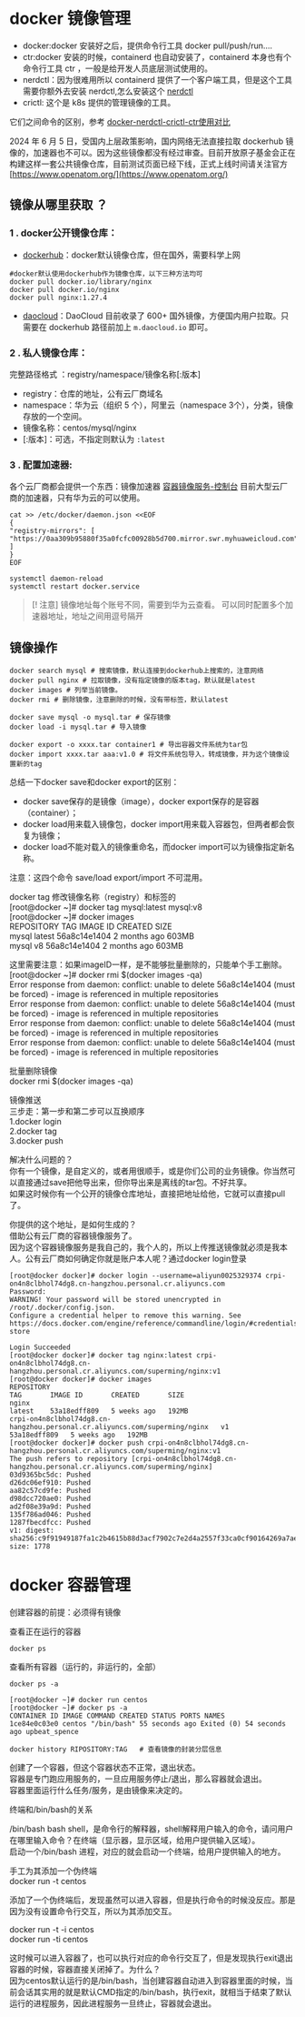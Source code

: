 # docker 镜像管理

- docker:docker 安装好之后，提供命令行工具 docker pull/push/run....  
- ctr:docker 安装的时候，containerd 也自动安装了，containerd 本身也有个命令行工具 ctr ，一般是给开发人员底层测试使用的。  
- nerdctl：因为很难用所以 containerd 提供了一个客户端工具，但是这个工具需要你额外去安装 nerdctl,怎么安装这个 [nerdctl](https://github.com/containerd/nerdctl/tree/main)
- crictl: 这个是 k8s 提供的管理镜像的工具。

它们之间命令的区别，参考
[docker-nerdctl-crictl-ctr使用对比](https://blog.csdn.net/u011127242/article/details/132269861)


2024 年 6 月 5 日，受国内上层政策影响，国内网络无法直接拉取 dockerhub 镜像的，加速器也不可以。因为这些镜像都没有经过审查。目前开放原子基金会正在构建这样一套公共镜像仓库，目前测试页面已经下线，正式上线时间请关注官方  
[https://www.openatom.org/](https://www.openatom.org/)

## 镜像从哪里获取 ？
### 1 . docker公开镜像仓库：
- [dockerhub](hub.docker.com)：docker默认镜像仓库，但在国外，需要科学上网
```shell
#docker默认使用dockerhub作为镜像仓库，以下三种方法均可
docker pull docker.io/library/nginx
docker pull docker.io/nginx
docker pull nginx:1.27.4
```
- [daocloud](https://docs.daocloud.io/community/mirror#_3)：DaoCloud 目前收录了 600+ 国外镜像，方便国内用户拉取。只需要在 dockerhub 路径前加上 `m.daocloud.io` 即可。

### 2 . 私人镜像仓库：
完整路径格式  ：registry/namespace/镜像名称[:版本]  
- registry：仓库的地址，公有云厂商域名  
- namespace：华为云（组织 5 个），阿里云（namespace 3个），分类，镜像存放的一个空间。
- 镜像名称：centos/mysql/nginx
- [:版本]：可选，不指定则默认为 `:latest` 

### 3 . 配置加速器:
各个云厂商都会提供一个东西：镜像加速器
[容器镜像服务-控制台](https://console.huaweicloud.com/swr/?agencyId=5bcdbfc6b7824199938e636178e27fb8&region=cn-north-4&locale=zh-cn#/swr/mirror)
目前大型云厂商的加速器，只有华为云的可以使用。
```shell
cat >> /etc/docker/daemon.json <<EOF
{  
"registry-mirrors": [ "https://0aa309b95880f35a0fcfc00928b5d700.mirror.swr.myhuaweicloud.com","https://docker.m.daocloud.io" ]  
}
EOF

systemctl daemon-reload
systemctl restart docker.service
```
> [! 注意]
> 镜像地址每个账号不同，需要到华为云查看。
> 可以同时配置多个加速器地址，地址之间用逗号隔开

## 镜像操作
```shell
docker search mysql # 搜索镜像，默认连接到dockerhub上搜索的，注意网络  
docker pull nginx # 拉取镜像，没有指定镜像的版本tag，默认就是latest  
docker images # 列举当前镜像。  
docker rmi # 删除镜像，注意删除的时候，没有带标签，默认latest  

docker save mysql -o mysql.tar # 保存镜像  
docker load -i mysql.tar # 导入镜像  

docker export -o xxxx.tar container1 # 导出容器文件系统为tar包  
docker import xxxx.tar aaa:v1.0 # 将文件系统包导入，转成镜像，并为这个镜像设置新的tag
```

总结一下docker save和docker export的区别：  
- docker save保存的是镜像（image），docker export保存的是容器（container）；  
- docker load用来载入镜像包，docker import用来载入容器包，但两者都会恢复为镜像；  
- docker load不能对载入的镜像重命名，而docker import可以为镜像指定新名称。

注意：这四个命令 save/load export/import 不可混用。


docker tag 修改镜像名称（registry）和标签的  
[root@docker ~]# docker tag mysql:latest mysql:v8  
[root@docker ~]# docker images  
REPOSITORY TAG IMAGE ID CREATED SIZE  
mysql latest 56a8c14e1404 2 months ago 603MB  
mysql v8 56a8c14e1404 2 months ago 603MB

这里需要注意：如果imageID一样，是不能够批量删除的，只能单个手工删除。  
[root@docker ~]# docker rmi $(docker images -qa)  
Error response from daemon: conflict: unable to delete 56a8c14e1404 (must be forced) - image is referenced in multiple repositories  
Error response from daemon: conflict: unable to delete 56a8c14e1404 (must be forced) - image is referenced in multiple repositories  
Error response from daemon: conflict: unable to delete 56a8c14e1404 (must be forced) - image is referenced in multiple repositories  
Error response from daemon: conflict: unable to delete 56a8c14e1404 (must be forced) - image is referenced in multiple repositories

批量删除镜像  
docker rmi $(docker images -qa)

镜像推送  
三步走：第一步和第二步可以互换顺序  
1.docker login  
2.docker tag  
3.docker push

解决什么问题的？  
你有一个镜像，是自定义的，或者用很顺手，或是你们公司的业务镜像。你当然可以直接通过save把他导出来，但你导出来是离线的tar包。不好共享。  
如果这时候你有一个公开的镜像仓库地址，直接把地址给他，它就可以直接pull了。

你提供的这个地址，是如何生成的？  
借助公有云厂商的容器镜像服务了。  
因为这个容器镜像服务是我自己的，我个人的，所以上传推送镜像就必须是我本人。公有云厂商如何确定你就是账户本人呢？通过docker login登录

```shell
[root@docker docker]# docker login --username=aliyun0025329374 crpi-on4n8clbhol74dg8.cn-hangzhou.personal.cr.aliyuncs.com
Password: 
WARNING! Your password will be stored unencrypted in /root/.docker/config.json.
Configure a credential helper to remove this warning. See
https://docs.docker.com/engine/reference/commandline/login/#credentials-store

Login Succeeded
[root@docker docker]# docker tag nginx:latest crpi-on4n8clbhol74dg8.cn-hangzhou.personal.cr.aliyuncs.com/superming/nginx:v1
[root@docker docker]# docker images
REPOSITORY                                                                   TAG       IMAGE ID       CREATED       SIZE
nginx                                                                        latest    53a18edff809   5 weeks ago   192MB
crpi-on4n8clbhol74dg8.cn-hangzhou.personal.cr.aliyuncs.com/superming/nginx   v1        53a18edff809   5 weeks ago   192MB
[root@docker docker]# docker push crpi-on4n8clbhol74dg8.cn-hangzhou.personal.cr.aliyuncs.com/superming/nginx:v1
The push refers to repository [crpi-on4n8clbhol74dg8.cn-hangzhou.personal.cr.aliyuncs.com/superming/nginx]
03d9365bc5dc: Pushed 
d26dc06ef910: Pushed 
aa82c57cd9fe: Pushed 
d98dcc720ae0: Pushed 
ad2f08e39a9d: Pushed 
135f786ad046: Pushed 
1287fbecdfcc: Pushed 
v1: digest: sha256:c9f91949187fa1c2b4615b88d3acf7902c7e2d4a2557f33ca0cf90164269a7ae size: 1778
```

# docker 容器管理

创建容器的前提：必须得有镜像

查看正在运行的容器  
```shell
docker ps
```

查看所有容器（运行的，非运行的，全部）  
```shell
docker ps -a
```

```shell
[root@docker ~]# docker run centos  
[root@docker ~]# docker ps -a  
CONTAINER ID IMAGE COMMAND CREATED STATUS PORTS NAMES  
1ce84e0c03e0 centos "/bin/bash" 55 seconds ago Exited (0) 54 seconds ago upbeat_spence
```


```shell
docker history RIPOSITORY:TAG   # 查看镜像的封装分层信息
```
创建了一个容器，但这个容器状态不正常，退出状态。  
容器是专门跑应用服务的，一旦应用服务停止/退出，那么容器就会退出。  
容器里面运行什么任务/服务，是由镜像来决定的。

终端和/bin/bash的关系

/bin/bash bash shell，是命令行的解释器，shell解释用户输入的命令，请问用户在哪里输入命令？在终端（显示器，显示区域，给用户提供输入区域）。  
启动一个/bin/bash 进程，对应的就会启动一个终端，给用户提供输入的地方。

手工为其添加一个伪终端  
docker run -t centos

添加了一个伪终端后，发现虽然可以进入容器，但是执行命令的时候没反应。那是因为没有设置命令行交互，所以为其添加交互。

docker run -t -i centos  
docker run -ti centos

这时候可以进入容器了，也可以执行对应的命令行交互了，但是发现执行exit退出容器的时候，容器直接关闭掉了。为什么？  
因为centos默认运行的是/bin/bash，当创建容器自动进入到容器里面的时候，当前会话其实用的就是默认CMD指定的/bin/bash，执行exit，就相当于结束了默认运行的进程服务，因此进程服务一旦终止，容器就会退出。








